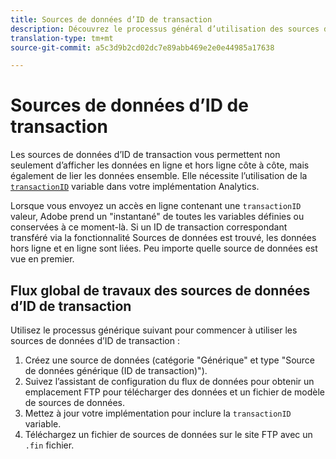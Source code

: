 ```yaml
---
title: Sources de données d’ID de transaction
description: Découvrez le processus général d’utilisation des sources de données d’ID de transaction.
translation-type: tm+mt
source-git-commit: a5c3d9b2cd02dc7e89abb469e2e0e44985a17638

---
```



# Sources de données d’ID de transaction

Les sources de données d’ID de transaction vous permettent non seulement d’afficher les données en ligne et hors ligne côte à côte, mais également de lier les données ensemble. Elle nécessite l’utilisation de la [`transactionID`](/help/implement/vars/page-vars/transactionid.md) variable dans votre implémentation Analytics.

Lorsque vous envoyez un accès en ligne contenant une `transactionID` valeur, Adobe prend un &quot;instantané&quot; de toutes les variables définies ou conservées à ce moment-là. Si un ID de transaction correspondant transféré via la fonctionnalité Sources de données est trouvé, les données hors ligne et en ligne sont liées. Peu importe quelle source de données est vue en premier.

## Flux global de travaux des sources de données d’ID de transaction

Utilisez le processus générique suivant pour commencer à utiliser les sources de données d’ID de transaction :

1. Créez une source de données (catégorie &quot;Générique&quot; et type &quot;Source de données générique (ID de transaction)&quot;).
1. Suivez l’assistant de configuration du flux de données pour obtenir un emplacement FTP pour télécharger des données et un fichier de modèle de sources de données.
1. Mettez à jour votre implémentation pour inclure la `transactionID` variable.
1. Téléchargez un fichier de sources de données sur le site FTP avec un `.fin` fichier.
